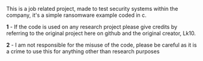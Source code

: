 This is a job related project, made to test security systems within the company, it's a simple ransomware example coded in c.

**1** - If the code is used on any research project please give credits by referring to the original project here on github and the original creator, Lk10.

**2** - I am not responsible for the misuse of the code, please be careful as it is a crime to use this for anything other than research purposes
